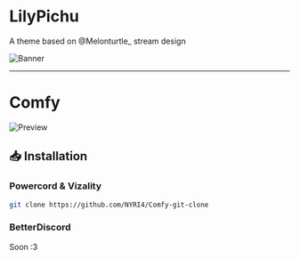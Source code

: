 # LilyPichu
A theme based on @Melonturtle_ stream design

![Banner](https://nyri4.github.io/LilyPichu/assets/banner.png)

---

# Comfy
![Preview](https://nyri4.github.io/LilyPichu/assets/capture.png)

## 📥 Installation

### Powercord & Vizality

```sh
git clone https://github.com/NYRI4/Comfy-git-clone
```

### BetterDiscord

Soon :3
